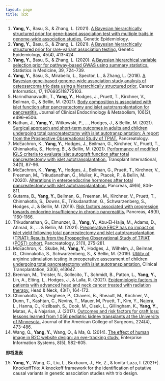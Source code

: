 ```yaml
---
layout: page
title: 论文
---
```


1. **Yang, Y.**, Basu, S., & Zhang, L. (2021). [A Bayesian hierarchically structured prior for gene-based association test with multiple traits in genome-wide association studies.](https://doi.org/10.1002/gepi.22437) Genetic Epidemiology.
2. **Yang, Y.**, Basu, S., & Zhang, L. (2021). [A Bayesian hierarchically structured prior for rare-variant association testing.](https://doi.org/10.1002/gepi.22379) Genetic Epidemiology, 45(4), 413-424.
3. **Yang, Y.**, Basu, S., & Zhang, L. (2020). [A Bayesian hierarchical variable selection prior for pathway-based GWAS using summary statistics.](https://doi.org/10.1002/sim.8442) Statistics in Medicine, 39, 724–739. 
4. **Yang, Y.**, Basu, S., Mirabello, L., Spector, L., & Zhang, L. (2018). [A Bayesian gene-based genome-wide association study analysis of osteosarcoma trio data using a hierarchically structured prior.](https://doi.org/10.1177/1176935118775103) Cancer Informatics, 17, 1176935118775103.
5. Harindhanavudhi, T., **Yang, Y.**, Hodges, J., Pruett, T., Kirchner, V., Beilman, G., & Bellin, M. (2021). [Body composition is associated with islet function after pancreatectomy and islet autotransplantation for pancreatitis.](https://doi.org/10.1210/clinem/dgaa790) Journal of Clinical Endocrinology & Metabolism, 106(2), e496–e506.
6. Nathan, J., **Yang, Y.**, Witkowski, P., ..., Hodges, J., & Bellin, M. (2021). [Surgical approach and short-term outcomes in adults and children undergoing total pancreatectomy with islet autotransplantation: A report from the Prospective Observational Study of TPIAT.](https://doi.org/10.1016/j.pan.2021.09.011) Pancreatology.
7. McEachron, K., **Yang, Y.**, Hodges, J., Beilman, G., Kirchner, V., Pruett, T., Chinnakotla, S., Hering, B., & Bellin, M. (2021). [Performance of modified IGLS criteria to evaluate islet autograft function after total pancreatectomy with islet autotransplantation.](https://doi.org/10.1111/tri.13762) Transplant International, 34(1), 87-96.
8. McEachron, K., **Yang, Y.**, Hodges, J., Beilman, G., Pruett, T., Kirchner, V., Freeman, M., Trikudanathan, G., Mulier, K., Ptacek, P., & Bellin, M. (2020). [Alterations in enteroendocrine hormones after total pancreatectomy with islet autotransplantation.](https://doi.org/10.1097/MPA.0000000000001582) Pancreas, 49(6), 806-811.
9. Gutama, B., **Yang, Y.**, Beilman, G., Freeman, M., Kirchner, V., Pruett, T., Chinnakotla, S., Downs, E., Trikudanathan, G., Schwarzenberg, S., Hodges, J., & Bellin, M. (2019). [Risk factors associated with progression towards endocrine insufficiency in chronic pancreatitis.](https://doi.org/10.1097/MPA.0000000000001394) Pancreas, 48(9), 1160-1166.
10. Trikudanathan, G., Elmunzer, B., **Yang, Y.**, Abu-El-Haija, M., Adams, D., Ahmad, S., ... & Bellin, M. (2021). [Preoperative ERCP has no impact on islet yield following total pancreatectomy and islet autotransplantation (TPIAT): Results from the Prospective Observational Study of TPIAT (POST) cohort.](https://doi.org/10.1016/j.pan.2020.11.008) Pancreatology, 21(1), 275-281.
11. McEachron, K., Skube, M., **Yang, Y.**, Hodges, J., Wilhelm, J., Beilman, G., Chinnakotla, S., Schwarzenberg, S., & Bellin, M. (2019). [Utility of arginine stimulation testing in preoperative assessment of children undergoing total pancreatectomy with islet autotransplantation.](https://doi.org/10.1111/ctr.13647) Clinical Transplantation, 33(8), e13647.
12. Brennan, M., Treister, N., Sollecito, T., Schmidt, B., Patton, L., **Yang, Y.**, Lin, A., Elting, L,. Hodges, J., & Lalla, R. (2021). [Epidemiologic factors in patients with advanced head and neck cancer treated with radiation therapy.](https://doi.org/10.1002/hed.26468) Head & Neck, 43(1), 164-172.
13. Chinnakotla, S., Verghese, P., Chavers, B., Rheault, M., Kirchner, V., Dunn, T., Kashtan, C., Nevins, T., Mauer, M, Pruett, T., Kim, Y., Najera, L., Hanna, C., Kizilbash, S., Cook, M., Cisek, L., Gillingham, K., **Yang, Y.**, Matas, A., & Najarian, J. (2017). [Outcomes and risk factors for graft loss: lessons learned from 1,056 pediatric kidney transplants at the University of Minnesota.](https://doi.org/10.1016/j.jamcollsurg.2016.12.027) Journal of the American College of Surgeons, 224(4), 473-486.
14. Wang, Q., **Yang, Y.**, Wang, Q., & Ma, Q. (2014). [The effect of human image in B2C website design: an eye-tracking study.](https://doi.org/10.1080/17517575.2014.925585) Enterprise Information Systems, 8(5), 582-605.

**即将发表**

15. **Yang, Y.**, Wang, C., Liu, L., Buxbaum, J., He, Z., & Ionita-Laza, I. (2021+). KnockoffTrio: A knockoff framework for the identification of putative causal variants in genetic association studies with trio design. 
